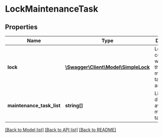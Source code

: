 # LockMaintenanceTask

## Properties
Name | Type | Description | Notes
------------ | ------------- | ------------- | -------------
**lock** | [**\Swagger\Client\Model\SimpleLock**](SimpleLock.md) | Locking component with which the list of maintenance tasks is associated | [optional] 
**maintenance_task_list** | **string[]** | List of different available maintenance tasks | [optional] 

[[Back to Model list]](../README.md#documentation-for-models) [[Back to API list]](../README.md#documentation-for-api-endpoints) [[Back to README]](../README.md)


